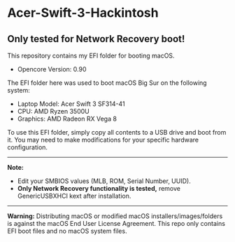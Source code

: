 # Acer-Swift-3-Hackintosh

## Only tested for Network Recovery boot!

This repository contains my EFI folder for booting macOS.

-   Opencore Version: 0.90

The EFI folder here was used to boot macOS Big Sur on the following system:

-   Laptop Model: Acer Swift 3 SF314-41
-   CPU: AMD Ryzen 3500U
-   Graphics:  AMD Radeon RX Vega 8

To use this EFI folder, simply copy all contents to a USB drive and boot from it. You may need to make modifications for your specific hardware configuration.

---

**Note:** 
 - Edit your SMBIOS values (MLB, ROM, Serial Number, UUID).
 - **Only Network Recovery functionality is tested,** remove GenericUSBXHCI kext after installation.
---
**Warning:**  Distributing macOS or modified macOS installers/images/folders is against the  macOS End User License  Agreement. This repo only contains EFI boot files and no  macOS system files.
